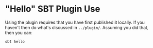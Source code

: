 # "Hello" SBT Plugin Use #

Using the plugin requires that you have first published it locally.  If you
haven't then do what's discussed in `../plugin/`.  Assuming you did that, then
you can:

    sbt hello
